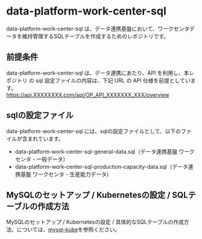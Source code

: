# data-platform-work-center-sql

data-platform-work-center-sql は、データ連携基盤において、ワークセンタデータを維持管理するSQLテーブルを作成するためのレポジトリです。 

## 前提条件  
data-platform-work-center-sql は、データ連携にあたり、API を利用し、本レポジトリ の sql 設定ファイルの内容は、下記 URL の API 仕様を前提としています。  
https://api.XXXXXXXX.com/api/OP_API_XXXXXXX_XXX/overview  

## sqlの設定ファイル

data-platform-work-center-sql には、sqlの設定ファイルとして、以下のファイルが含まれています。  

* data-platform-work-center-sql-general-data.sql（データ連携基盤 ワークセンタ - 一般データ）
* data-platform-work-center-sql-production-capacity-data.sql（データ連携基盤 ワークセンタ - 生産能力データ）

## MySQLのセットアップ / Kubernetesの設定 / SQLテーブルの作成方法

MySQLのセットアップ / Kubernetesの設定 / 具体的なSQLテーブルの作成方法、については、[mysql-kube](https://github.com/latonaio/mysql-kube)を参照ください。

